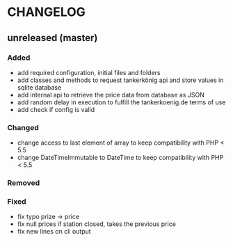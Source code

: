 # CHANGELOG

## unreleased (master)

### Added
- add required configuration, initial files and folders
- add classes and methods to request tankerkönig api and store values in sqlite database
- add internal api to retrieve the price data from database as JSON
- add random delay in execution to fulfill the tankerkoenig.de terms of use
- add check if config is valid

### Changed
 - change access to last element of array to keep compatibility with PHP < 5.5
 - change DateTimeImmutable to DateTime to keep compatibility with PHP < 5.5


### Removed


### Fixed
- fix typo prize -> price
- fix null prices if station closed, takes the previous price
- fix new lines on cli output
